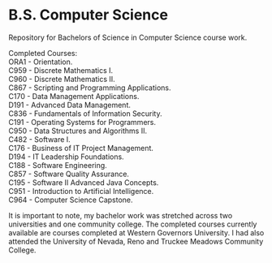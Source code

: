 # B.S. Computer Science
Repository for Bachelors of Science in Computer Science course work.

Completed Courses: <br />
ORA1 - Orientation. <br />
C959 - Discrete Mathematics I. <br />
C960 - Discrete Mathematics II. <br />
C867 - Scripting and Programming Applications. <br />
C170 - Data Management Applications. <br />
D191 - Advanced Data Management. <br />
C836 - Fundamentals of Information Security. <br />
C191 - Operating Systems for Programmers. <br />
C950 - Data Structures and Algorithms II. <br />
C482 - Software I. <br />
C176 - Business of IT Project Management. <br />
D194 - IT Leadership Foundations. <br />
C188 - Software Engineering. <br />
C857 - Software Quality Assurance. <br />
C195 - Software II Advanced Java Concepts. <br />
C951 - Introduction to Artificial Intelligence. <br />
C964 - Computer Science Capstone. <br />

It is important to note, my bachelor work was stretched across two universities and one community college. The completed courses currently
available are courses completed at Western Governors University. I had also attended the University of Nevada, Reno and Truckee Meadows
Community College.
